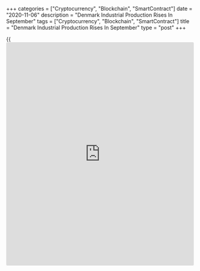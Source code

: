 +++
categories = ["Cryptocurrency", "Blockchain", "SmartContract"]
date = "2020-11-06"
description = "Denmark Industrial Production Rises In September"
tags = ["Cryptocurrency", "Blockchain", "SmartContract"]
title = "Denmark Industrial Production Rises In September"
type = "post"
+++

{{<iframe id="large-banner" src="https://www.bounty.group/#slide=28.0" width="100%" height="600" scrolling="no" style="border: 0px solid rgb(216, 221, 230); border-radius: 3px;">}}

Denmark's industrial production rose for the second straight month in
September, albeit at a softer pace, figures from Statistics Denmark
showed on Friday.

Industrial production rose a seasonally adjusted 2.0 percent month-on-
month in September, after a 5.3 percent increase in August. In July,
output fell 5.7 percent.

The production in metal industry grew 13.4 percent monthly in September.
Production of electronic industry and investment goods industry rose by
9.7 percent and 7.7 percent, respectively.

Production of food, beverages and tobacco industry gained 3.3 percent.

Meanwhile production in the electrical equipment fell 9.7 percent and
production in the textile and leather industry fell 3.2 percent.

The industrial turnover rose 2.0 percent monthly in September.

In the third quarter, industrial production increased 0.5 percent from a
year ago.

For comments and feedback [contact](https://www.playgroundfx.com/contact/): editorial@rtt[news](https://www.letsplayfx.com/blog/forex-news-website/).com

[Economic News][1]

 **What parts of the world are seeing the best (and worst) economic
performances lately? Click[here][2] to check out our [Econ Scorecard][2]
and find out! See up-to-the-moment [ranking](https://www.playgroundfx.com/blog/crypto-exchange-ranking/)s for the best and worst
performers in [GDP][3], [unemployment rate][4], [inflation][5] and much
more.**

   1. www.rtt[news](https://www.letsplayfx.com/blog/forex-news-website/).com/Content/EconomicNews.aspx
   2. www.rtt[news](https://www.letsplayfx.com/blog/forex-news-website/).com/economic-scorecard/world-rank/retail-sales/highest-performance.aspx
   3. www.rtt[news](https://www.letsplayfx.com/blog/forex-news-website/).com/economic-scorecard/world-rank/GDP/highest-performance.aspx
   4. www.rtt[news](https://www.letsplayfx.com/blog/forex-news-website/).com/economic-scorecard/world-rank/unemployment-rate/lowest-performance.aspx
   5. www.rtt[news](https://www.letsplayfx.com/blog/forex-news-website/).com/economic-scorecard/world-rank/CPI/highest-performance.aspx